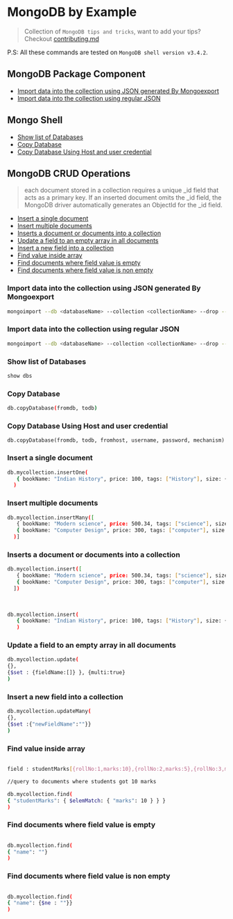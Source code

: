 # MongoDB by Example

> Collection of `MongoDB tips and tricks`, want to add your tips? Checkout [contributing.md](./contributing.md)

P.S: All these commands are tested on `MongoDB shell version v3.4.2`.
## MongoDB Package Component
* [Import data into the collection using JSON generated By Mongoexport](#import-data-into-the-collection-using-json-generated-by-mongoexport)
* [Import data into the collection using regular JSON](#import-data-into-the-collection-using-regular-json)

## Mongo Shell
   * [Show list of Databases](#show-list-of-databases)
   * [Copy Database](#copy-database)
   * [Copy Database Using Host and user credential](#copy-database-using-host-and-user-credential)

## MongoDB CRUD Operations
   > each document stored in a collection requires a unique _id field that acts as a primary key. 
   If an inserted document omits the _id field, the MongoDB driver automatically generates an ObjectId for the _id field.
   * [Insert a single document](#insert-a-single-document)
   * [Insert multiple documents](#insert-multiple-documents)
   * [Inserts a document or documents into a collection](#inserts-a-document-or-documents-into-a-collection)
   * [Update a field to an empty array in all documents](#update-a-field-to-an-empty-array-in-all-documents)
   * [Insert a new field into a collection](#insert-a-new-field-into-a-collection)
   * [Find value inside array](#find-value-inside-array)
   * [Find documents where field value is empty](#find-documents-where-field-value-is-empty)
   * [Find documents where field value is non empty](#find-documents-where-field-value-is-non-empty)
   
   
<!--------------------- MongoDB Package Component --------------------------->
### Import data into the collection using JSON generated By Mongoexport
```sh
mongoimport --db <databaseName> --collection <collectionName> --drop --file <jsonFile>.json
```
### Import data into the collection using regular JSON
```sh
mongoimport --db <databaseName> --collection <collectionName> --drop --file <jsonFile>.json --jsonArray
```
<!----------- Mongo Shell----------------------------------------------------->
### Show list of Databases
```bash
show dbs
```
### Copy Database
```sh
db.copyDatabase(fromdb, todb)
```
### Copy Database Using Host and user credential
```
db.copyDatabase(fromdb, todb, fromhost, username, password, mechanism)
```
<!--------------------- MongoDB CRUD Operations --------------------------->

### Insert a single document

```bash
db.mycollection.insertOne(
   { bookName: "Indian History", price: 100, tags: ["History"], size: { h: 28, w: 35.5, uom: "cm" } }
  )
```

### Insert multiple documents

```bash
db.mycollection.insertMany([
   { bookName: "Modern science", price: 500.34, tags: ["science"], size: { h: 28, w: 35.5, uom: "cm" } },
   { bookName: "Computer Design", price: 300, tags: ["computer"], size: { h: 28, w: 35.5, uom: "cm" } },
  )]
```

### Inserts a document or documents into a collection
```bash
db.mycollection.insert([
   { bookName: "Modern science", price: 500.34, tags: ["science"], size: { h: 28, w: 35.5, uom: "cm" } },
   { bookName: "Computer Design", price: 300, tags: ["computer"], size: { h: 28, w: 35.5, uom: "cm" } },
  ])
    
    
  
db.mycollection.insert(
   { bookName: "Indian History", price: 100, tags: ["History"], size: { h: 28, w: 35.5, uom: "cm" } }
   )
```

### Update a field to an empty array in all documents

```bash
db.mycollection.update(
{}, 
{$set : {fieldName:[]} }, {multi:true}
)
```

### Insert a new field into a collection

```bash
db.mycollection.updateMany(
{}, 
{$set :{"newFieldName":""}}
)
```


### Find value inside array

```bash

field : studentMarks[{rollNo:1,marks:10},{rollNo:2,marks:5},{rollNo:3,marks:10}]

//query to documents where students got 10 marks

db.mycollection.find( 
{ "studentMarks": { $elemMatch: { "marks": 10 } } } 
)
```


### Find documents where field value is empty

```bash

db.mycollection.find( 
{ "name": ""} 
)

```

### Find documents where field value is non empty

```bash

db.mycollection.find( 
{ "name": {$ne : ""}} 
)

```